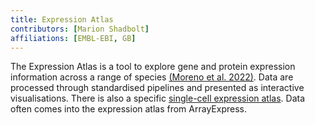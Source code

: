 ```yaml
---
title: Expression Atlas
contributors: [Marion Shadbolt]
affiliations: [EMBL-EBI, GB]
---
```


The Expression Atlas is a tool to explore gene and protein expression information across a range of species [(Moreno et al. 2022)](https://www.zotero.org/google-docs/?DOCYdy). Data are processed through standardised pipelines and presented as interactive visualisations. There is also a specific [single-cell expression atlas](https://www.ebi.ac.uk/gxa/sc/home). Data often comes into the expression atlas from ArrayExpress.

